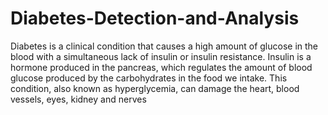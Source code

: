 # Diabetes-Detection-and-Analysis
Diabetes is a clinical condition that causes a high amount of glucose in the blood with a simultaneous lack of insulin or insulin resistance. Insulin is a hormone produced in the pancreas, which regulates the amount of blood glucose produced by the carbohydrates in the food we intake. This condition, also known as hyperglycemia, can damage the heart, blood vessels, eyes, kidney and nerves
